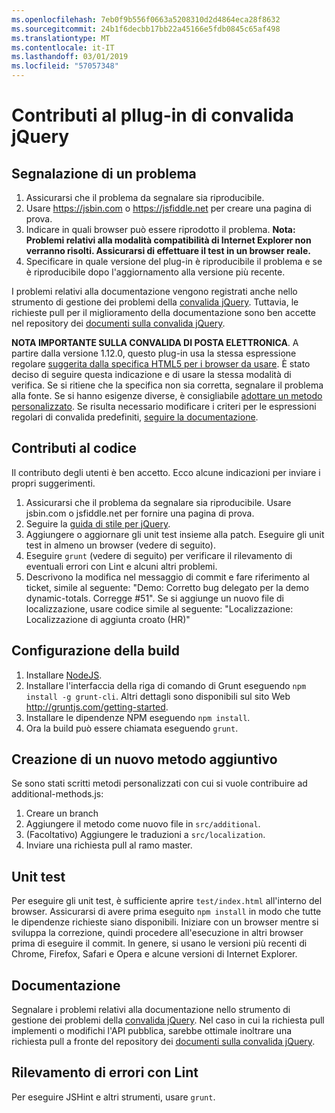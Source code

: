 ```yaml
---
ms.openlocfilehash: 7eb0f9b556f0663a5208310d2d4864eca28f8632
ms.sourcegitcommit: 24b1f6decbb17bb22a45166e5fdb0845c65af498
ms.translationtype: MT
ms.contentlocale: it-IT
ms.lasthandoff: 03/01/2019
ms.locfileid: "57057348"
---
```

# <a name="contributing-to-the-jquery-validation-plugin"></a>Contributi al pllug-in di convalida jQuery

## <a name="reporting-an-issue"></a>Segnalazione di un problema

1. Assicurarsi che il problema da segnalare sia riproducibile.
2. Usare https://jsbin.com o https://jsfiddle.net per creare una pagina di prova.
3. Indicare in quali browser può essere riprodotto il problema. **Nota: Problemi relativi alla modalità compatibilità di Internet Explorer non verranno risolti. Assicurarsi di effettuare il test in un browser reale.**
4. Specificare in quale versione del plug-in è riproducibile il problema e se è riproducibile dopo l'aggiornamento alla versione più recente.

I problemi relativi alla documentazione vengono registrati anche nello strumento di gestione dei problemi della [convalida jQuery](https://github.com/jquery-validation/jquery-validation/issues).
Tuttavia, le richieste pull per il miglioramento della documentazione sono ben accette nel repository dei [documenti sulla convalida jQuery](https://github.com/jquery-validation/validation-content).

**NOTA IMPORTANTE SULLA CONVALIDA DI POSTA ELETTRONICA**. A partire dalla versione 1.12.0, questo plug-in usa la stessa espressione regolare [suggerita dalla specifica HTML5 per i browser da usare](https://html.spec.whatwg.org/multipage/forms.html#valid-e-mail-address). È stato deciso di seguire questa indicazione e di usare la stessa modalità di verifica. Se si ritiene che la specifica non sia corretta, segnalare il problema alla fonte. Se si hanno esigenze diverse, è consigliabile [adottare un metodo personalizzato](http://jqueryvalidation.org/jQuery.validator.addMethod/).
Se risulta necessario modificare i criteri per le espressioni regolari di convalida predefiniti, [seguire la documentazione](http://jqueryvalidation.org/jQuery.validator.methods/).

## <a name="contributing-code"></a>Contributi al codice

Il contributo degli utenti è ben accetto. Ecco alcune indicazioni per inviare i propri suggerimenti.

1. Assicurarsi che il problema da segnalare sia riproducibile. Usare jsbin.com o jsfiddle.net per fornire una pagina di prova.
2. Seguire la [guida di stile per jQuery](http://contribute.jquery.com/style-guides/js).
3. Aggiungere o aggiornare gli unit test insieme alla patch. Eseguire gli unit test in almeno un browser (vedere di seguito).
4. Eseguire `grunt` (vedere di seguito) per verificare il rilevamento di eventuali errori con Lint e alcuni altri problemi.
5. Descrivono la modifica nel messaggio di commit e fare riferimento al ticket, simile al seguente: "Demo: Corretto bug delegato per la demo dynamic-totals. Corregge #51". Se si aggiunge un nuovo file di localizzazione, usare codice simile al seguente: "Localizzazione: Localizzazione di aggiunta croato (HR)"

## <a name="build-setup"></a>Configurazione della build

1. Installare [NodeJS](http://nodejs.org).
2. Installare l'interfaccia della riga di comando di Grunt eseguendo `npm install -g grunt-cli`. Altri dettagli sono disponibili sul sito Web http://gruntjs.com/getting-started.
3. Installare le dipendenze NPM eseguendo `npm install`.
4. Ora la build può essere chiamata eseguendo `grunt`.

## <a name="creating-a-new-additional-method"></a>Creazione di un nuovo metodo aggiuntivo

Se sono stati scritti metodi personalizzati con cui si vuole contribuire ad additional-methods.js:

1. Creare un branch
2. Aggiungere il metodo come nuovo file in `src/additional`.
3. (Facoltativo) Aggiungere le traduzioni a `src/localization`.
4. Inviare una richiesta pull al ramo master.

## <a name="unit-tests"></a>Unit test

Per eseguire gli unit test, è sufficiente aprire `test/index.html` all'interno del browser. Assicurarsi di avere prima eseguito `npm install` in modo che tutte le dipendenze richieste siano disponibili.
Iniziare con un browser mentre si sviluppa la correzione, quindi procedere all'esecuzione in altri browser prima di eseguire il commit. In genere, si usano le versioni più recenti di Chrome, Firefox, Safari e Opera e alcune versioni di Internet Explorer.

## <a name="documentation"></a>Documentazione

Segnalare i problemi relativi alla documentazione nello strumento di gestione dei problemi della [convalida jQuery](https://github.com/jquery-validation/jquery-validation/issues).
Nel caso in cui la richiesta pull implementi o modifichi l'API pubblica, sarebbe ottimale inoltrare una richiesta pull a fronte del repository dei [documenti sulla convalida jQuery](https://github.com/jquery-validation/validation-content).

## <a name="linting"></a>Rilevamento di errori con Lint

Per eseguire JSHint e altri strumenti, usare `grunt`.
